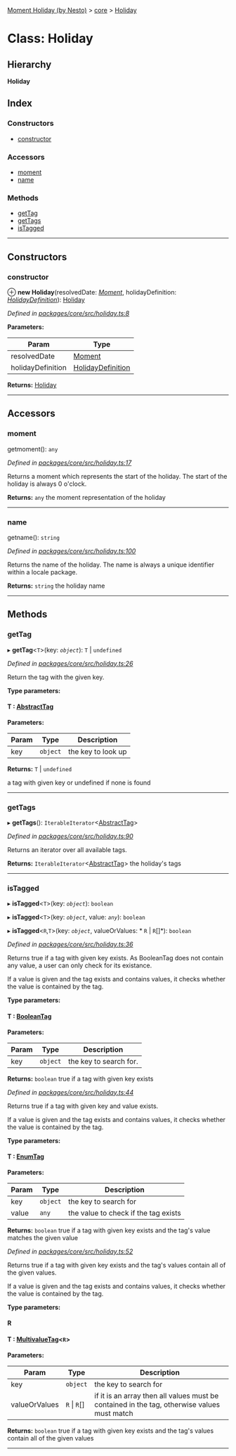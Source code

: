 [Moment Holiday (by Nesto)](../README.md) > [core](../modules/core.md) > [Holiday](../classes/core.holiday.md)

# Class: Holiday

## Hierarchy

**Holiday**

## Index

### Constructors

* [constructor](core.holiday.md#constructor)

### Accessors

* [moment](core.holiday.md#moment)
* [name](core.holiday.md#name)

### Methods

* [getTag](core.holiday.md#gettag)
* [getTags](core.holiday.md#gettags)
* [isTagged](core.holiday.md#istagged)

---

## Constructors

<a id="constructor"></a>

###  constructor

⊕ **new Holiday**(resolvedDate: *[Moment](../interfaces/_node_modules__nesto_software_moment_holiday_src_index_._moment_.moment.md)*, holidayDefinition: *[HolidayDefinition](core.holidaydefinition.md)*): [Holiday](core.holiday.md)

*Defined in [packages/core/src/holiday.ts:8](https://github.com/nesto-software/moment-holiday/blob/c39e49d/packages/core/src/holiday.ts#L8)*

**Parameters:**

| Param | Type |
| ------ | ------ |
| resolvedDate | [Moment](../interfaces/_node_modules__nesto_software_moment_holiday_src_index_._moment_.moment.md) |
| holidayDefinition | [HolidayDefinition](core.holidaydefinition.md) |

**Returns:** [Holiday](core.holiday.md)

___

## Accessors

<a id="moment"></a>

###  moment

getmoment(): `any`

*Defined in [packages/core/src/holiday.ts:17](https://github.com/nesto-software/moment-holiday/blob/c39e49d/packages/core/src/holiday.ts#L17)*

Returns a moment which represents the start of the holiday. The start of the holiday is always 0 o'clock.

**Returns:** `any`
the moment representation of the holiday

___
<a id="name"></a>

###  name

getname(): `string`

*Defined in [packages/core/src/holiday.ts:100](https://github.com/nesto-software/moment-holiday/blob/c39e49d/packages/core/src/holiday.ts#L100)*

Returns the name of the holiday. The name is always a unique identifier within a locale package.

**Returns:** `string`
the holiday name

___

## Methods

<a id="gettag"></a>

###  getTag

▸ **getTag**<`T`>(key: *`object`*):  `T` &#124; `undefined`

*Defined in [packages/core/src/holiday.ts:26](https://github.com/nesto-software/moment-holiday/blob/c39e49d/packages/core/src/holiday.ts#L26)*

Return the tag with the given key.

**Type parameters:**

#### T :  [AbstractTag](core.abstracttag.md)
**Parameters:**

| Param | Type | Description |
| ------ | ------ | ------ |
| key | `object` |  the key to look up |

**Returns:**  `T` &#124; `undefined`

a tag with given key or undefined if none is found

___
<a id="gettags"></a>

###  getTags

▸ **getTags**(): `IterableIterator`<[AbstractTag](core.abstracttag.md)>

*Defined in [packages/core/src/holiday.ts:90](https://github.com/nesto-software/moment-holiday/blob/c39e49d/packages/core/src/holiday.ts#L90)*

Returns an iterator over all available tags.

**Returns:** `IterableIterator`<[AbstractTag](core.abstracttag.md)>
the holiday's tags

___
<a id="istagged"></a>

###  isTagged

▸ **isTagged**<`T`>(key: *`object`*): `boolean`

▸ **isTagged**<`T`>(key: *`object`*, value: *`any`*): `boolean`

▸ **isTagged**<`R`,`T`>(key: *`object`*, valueOrValues: * `R` &#124; `R`[]*): `boolean`

*Defined in [packages/core/src/holiday.ts:36](https://github.com/nesto-software/moment-holiday/blob/c39e49d/packages/core/src/holiday.ts#L36)*

Returns true if a tag with given key exists. As BooleanTag does not contain any value, a user can only check for its existance.

If a value is given and the tag exists and contains values, it checks whether the value is contained by the tag.

**Type parameters:**

#### T :  [BooleanTag](core.booleantag.md)
**Parameters:**

| Param | Type | Description |
| ------ | ------ | ------ |
| key | `object` |  the key to search for. |

**Returns:** `boolean`
true if a tag with given key exists

*Defined in [packages/core/src/holiday.ts:44](https://github.com/nesto-software/moment-holiday/blob/c39e49d/packages/core/src/holiday.ts#L44)*

Returns true if a tag with given key and value exists.

If a value is given and the tag exists and contains values, it checks whether the value is contained by the tag.

**Type parameters:**

#### T :  [EnumTag](core.enumtag.md)
**Parameters:**

| Param | Type | Description |
| ------ | ------ | ------ |
| key | `object` |  the key to search for |
| value | `any` |  the value to check if the tag exists |

**Returns:** `boolean`
true if a tag with given key exists and the tag's value matches the given value

*Defined in [packages/core/src/holiday.ts:52](https://github.com/nesto-software/moment-holiday/blob/c39e49d/packages/core/src/holiday.ts#L52)*

Returns true if a tag with given key exists and the tag's values contain all of the given values.

If a value is given and the tag exists and contains values, it checks whether the value is contained by the tag.

**Type parameters:**

#### R 
#### T :  [MultivalueTag](core.multivaluetag.md)<`R`>
**Parameters:**

| Param | Type | Description |
| ------ | ------ | ------ |
| key | `object` |  the key to search for |
| valueOrValues |  `R` &#124; `R`[]|  if it is an array then all values must be contained in the tag, otherwise values must match |

**Returns:** `boolean`
true if a tag with given key exists and the tag's values contain all of the given values

___


